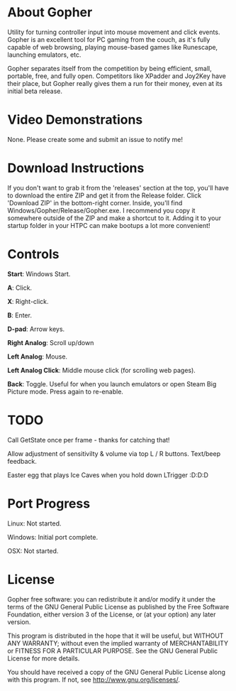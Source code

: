 About Gopher
======

Utility for turning controller input into mouse movement and click events. Gopher is an excellent tool for PC gaming from the couch, as it's fully capable of web browsing, playing mouse-based games like Runescape, launching emulators, etc.

Gopher separates itself from the competition by being efficient, small, portable, free, and fully open. Competitors like XPadder and Joy2Key have their place, but Gopher really gives them a run for their money, even at its initial beta release.


Video Demonstrations
======

None. Please create some and submit an issue to notify me!


Download Instructions
======
If you don't want to grab it from the 'releases' section at the top, you'll have to download the entire ZIP and get it from the Release folder. Click 'Download ZIP' in the bottom-right corner. Inside, you'll find Windows/Gopher/Release/Gopher.exe. I recommend you copy it somewhere outside of the ZIP and make a shortcut to it. Adding it to your startup folder in your HTPC can make bootups a lot more convenient!

Controls
======

**Start**: Windows Start.

**A**: Click.

**X**: Right-click.

**B**: Enter.

**D-pad**: Arrow keys.

**Right Analog**: Scroll up/down

**Left Analog**: Mouse.

**Left Analog Click**: Middle mouse click (for scrolling web pages).

**Back**: Toggle. Useful for when you launch emulators or open Steam Big Picture mode. Press again to re-enable.


TODO
======
Call GetState once per frame - thanks for catching that!

Allow adjustment of sensitivilty & volume via top L / R buttons. Text/beep feedback.

Easter egg that plays Ice Caves when you hold down LTrigger :D:D:D



Port Progress
======
Linux: Not started.

Windows: Initial port complete.

OSX: Not started.



License
======
Gopher free software: you can redistribute it and/or modify it under the terms of the GNU General Public License as published by the Free Software Foundation, either version 3 of the License, or (at your option) any later version.

This program is distributed in the hope that it will be useful, but WITHOUT ANY WARRANTY; without even the implied warranty of MERCHANTABILITY or FITNESS FOR A PARTICULAR PURPOSE. See the GNU General Public License for more details.

You should have received a copy of the GNU General Public License along with this program.  If not, see http://www.gnu.org/licenses/.
